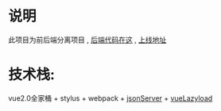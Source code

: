 # 说明
此项目为前后端分离项目 , [后端代码在这](https://github.com/SeaBiscuit-Z/cookServer "asp.net webapi") , [上线地址](http://47.94.224.249/)

# 技术栈:
vue2.0全家桶 + stylus + webpack + [jsonServer](https://github.com/typicode/json-server) + [vueLazyload](https://github.com/hilongjw/vue-lazyload) 
